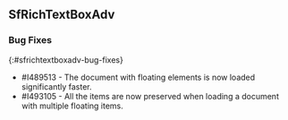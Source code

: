 ## SfRichTextBoxAdv


### Bug Fixes
{:#sfrichtextboxadv-bug-fixes}

* \#I489513 - The document with floating elements is now loaded significantly faster.
* \#I493105 - All the items are now preserved when loading a document with multiple floating items.